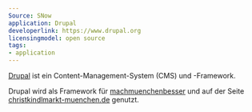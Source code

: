```yaml
---
Source: SNow
application: Drupal
developerlink: https://www.drupal.org
licensingmodel: open source
tags:
- application
---
```

[Drupal](https://www.drupal.org) ist ein Content-Management-System (CMS) und -Framework. 

Drupal wird als Framework für [machmuenchenbesser](mark-a-spot) und auf der Seite [christkindlmarkt-muenchen.de](https://www.christkindlmarkt-muenchen.de) genutzt.
